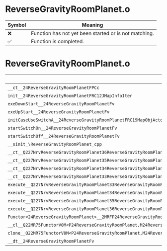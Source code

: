 # ReverseGravityRoomPlanet.o
| Symbol | Meaning 
| ------------- | ------------- 
| :x: | Function has not yet been started or is not matching. 
| :white_check_mark: | Function is completed. 


# ReverseGravityRoomPlanet.o
| Symbol | Decompiled? |
| ------------- | ------------- |
| `__ct__24ReverseGravityRoomPlanetFPCc` | :white_check_mark: |
| `init__24ReverseGravityRoomPlanetFRC12JMapInfoIter` | :white_check_mark: |
| `exeDownStart__24ReverseGravityRoomPlanetFv` | :white_check_mark: |
| `exeUpStart__24ReverseGravityRoomPlanetFv` | :white_check_mark: |
| `initCaseUseSwitchA__24ReverseGravityRoomPlanetFRC19MapObjActorInitInfo` | :white_check_mark: |
| `startSwitchOn__24ReverseGravityRoomPlanetFv` | :white_check_mark: |
| `startSwitchOff__24ReverseGravityRoomPlanetFv` | :white_check_mark: |
| `__sinit_\ReverseGravityRoomPlanet_cpp` | :white_check_mark: |
| `__ct__Q227NrvReverseGravityRoomPlanet36ReverseGravityRoomPlanetNrvDownStartFv` | :white_check_mark: |
| `__ct__Q227NrvReverseGravityRoomPlanet35ReverseGravityRoomPlanetNrvDownWaitFv` | :white_check_mark: |
| `__ct__Q227NrvReverseGravityRoomPlanet34ReverseGravityRoomPlanetNrvUpStartFv` | :white_check_mark: |
| `__ct__Q227NrvReverseGravityRoomPlanet33ReverseGravityRoomPlanetNrvUpWaitFv` | :white_check_mark: |
| `execute__Q227NrvReverseGravityRoomPlanet33ReverseGravityRoomPlanetNrvUpWaitCFP5Spine` | :white_check_mark: |
| `execute__Q227NrvReverseGravityRoomPlanet34ReverseGravityRoomPlanetNrvUpStartCFP5Spine` | :white_check_mark: |
| `execute__Q227NrvReverseGravityRoomPlanet35ReverseGravityRoomPlanetNrvDownWaitCFP5Spine` | :white_check_mark: |
| `execute__Q227NrvReverseGravityRoomPlanet36ReverseGravityRoomPlanetNrvDownStartCFP5Spine` | :white_check_mark: |
| `Functor<24ReverseGravityRoomPlanet>__2MRFP24ReverseGravityRoomPlanetM24ReverseGravityRoomPlanetFPCvPv_v_Q22MR75FunctorV0M<P24ReverseGravityRoomPlanet,M24ReverseGravityRoomPlanetFPCvPv_v>` | :white_check_mark: |
| `__cl__Q22MR75FunctorV0M<P24ReverseGravityRoomPlanet,M24ReverseGravityRoomPlanetFPCvPv_v>CFv` | :white_check_mark: |
| `clone__Q22MR75FunctorV0M<P24ReverseGravityRoomPlanet,M24ReverseGravityRoomPlanetFPCvPv_v>CFP7JKRHeap` | :white_check_mark: |
| `__dt__24ReverseGravityRoomPlanetFv` | :white_check_mark: |
